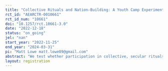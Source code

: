 ```yaml
---
title: "Collective Rituals and Nation-Building: A Youth Camp Experiment in India"
rct_id: "AEARCTR-0010661"
rct_id_num: "10661"
doi: "10.1257/rct.10661-3.0"
date: "2022-12-18"
status: "on_going"
jel: "nan"
start_year: "2022-11-25"
end_year: "2024-03-31"
pi: "Matt Lowe matt.lowe89@gmail.com"
abstract: "We test whether participation in collective, secular rituals can help foster harmonious relations between religious groups in India. Specifically, we randomly assign 412 Hindu and Muslim boys to attend one of two types of camps, or a control group. One camp focuses on providing civic education, along with team sports, and other activities; the other additionally incorporates a battery of ritualized elements – including synchronized singing, dancing, and clapping, flag-raising, a camp symbol, and a common uniform – which classic work in sociology suggests should foster social solidarity."
layout: registration
---
```


